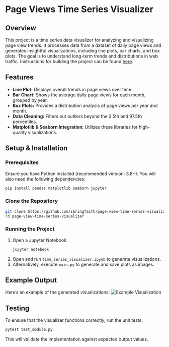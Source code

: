 # Page Views Time Series Visualizer

## Overview
This project is a time series data visualizer for analyzing and visualizing page view trends. It processes data from a dataset of daily page views and generates insightful visualizations, including line plots, bar charts, and box plots. The goal is to understand long-term trends and distributions in web traffic. Instructions for building the project can be found [here](https://www.freecodecamp.org/learn/data-analysis-with-python/data-analysis-with-python-projects/page-view-time-series-visualizer).

## Features
- **Line Plot:** Displays overall trends in page views over time.
- **Bar Chart:** Shows the average daily page views for each month, grouped by year.
- **Box Plots:** Provides a distribution analysis of page views per year and month.
- **Data Cleaning:** Filters out outliers beyond the 2.5th and 97.5th percentiles.
- **Matplotlib & Seaborn Integration:** Utilizes these libraries for high-quality visualizations.

## Setup & Installation
### Prerequisites
Ensure you have Python installed (recommended version: 3.8+). You will also need the following dependencies:

```bash
pip install pandas matplotlib seaborn jupyter
```

### Clone the Repository
```bash
git clone https://github.com/ibringfaith/page-view-time-series-visualizer.git
cd page-view-time-series-visualizer
```

### Running the Project
1. Open a Jupyter Notebook:
   ```bash
   jupyter notebook
   ```
2. Open and run `time_series_visualizer.ipynb` to generate visualizations.
3. Alternatively, execute `main.py` to generate and save plots as images.

## Example Output
Here’s an example of the generated visualizations:
![Example Visualization](example.png)

## Testing
To ensure that the visualizer functions correctly, run the unit tests:
```bash
pytest test_module.py
```
This will validate the implementation against expected output values.
